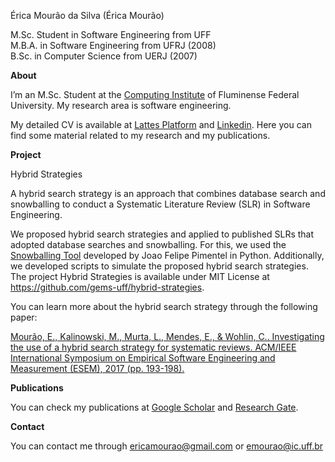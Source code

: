 
Érica Mourão da Silva (Érica Mourão)


M.Sc. Student in Software Engineering from UFF  
M.B.A. in Software Engineering from UFRJ (2008)    
B.Sc. in Computer Science from UERJ (2007)  


**About**

I’m an M.Sc. Student at the [Computing Institute](http://www.ic.uff.br/index.php/pt/) of Fluminense Federal University.
My research area is software engineering.

My detailed CV is available at [Lattes Platform](http://lattes.cnpq.br/7734579927953717) and [Linkedin](https://www.linkedin.com/in/ericamourao/).
Here you can find some material related to my research and my publications.

**Project**

Hybrid Strategies

A hybrid search strategy is an approach that combines database search and snowballing to conduct a Systematic Literature Review (SLR) in Software Engineering.

We proposed hybrid search strategies and applied to published SLRs that adopted database searches and snowballing. For this, we used the [Snowballing Tool](https://github.com/JoaoFelipe/snowballing) developed by Joao Felipe Pimentel in Python. Additionally, we developed scripts to simulate the proposed hybrid search strategies. The project Hybrid Strategies is available under MIT License at https://github.com/gems-uff/hybrid-strategies. 

You can learn more about the hybrid search strategy through the following paper:

[Mourão, E., Kalinowski, M., Murta, L., Mendes, E., & Wohlin, C.. Investigating the use of a hybrid search strategy for systematic reviews. ACM/IEEE International Symposium on Empirical Software Engineering and Measurement (ESEM), 2017 (pp. 193-198).](https://ieeexplore.ieee.org/abstract/document/8170102)


**Publications**

You can check my publications at [Google Scholar](https://scholar.google.com.br/citations?hl=pt-BR&user=cNVoORsAAAAJ) and [Research Gate](https://www.researchgate.net/profile/Erica_Mourao/publications).


**Contact**

You can contact me through ericamourao@gmail.com or emourao@ic.uff.br

